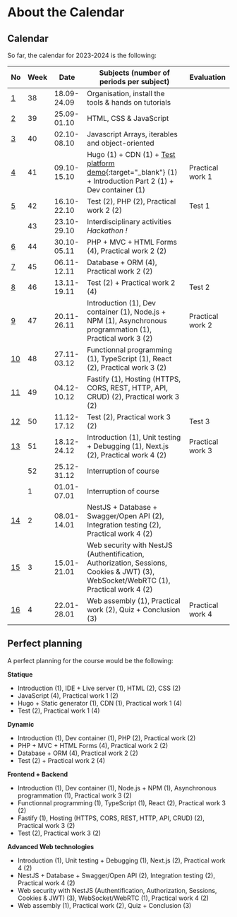# About the Calendar

## Calendar

So far, the calendar for 2023-2024 is the following:

| No                        | Week | Date        | Subjects (number of periods per subject)                                                                                                    | Evaluation       |
|---------------------------|------|-------------|---------------------------------------------------------------------------------------------------------------------------------------------|------------------|
| [1](../weeks/week-1.md)   | 38   | 18.09-24.09 | Organisation, install the tools & hands on tutorials                                                                                        |                  |
| [2](../weeks/week-2.md)   | 39   | 25.09-01.10 | HTML, CSS & JavaScript                                                                                                                      |                  |
| [3](../weeks/week-3.md)   | 40   | 02.10-08.10 | Javascript Arrays, iterables and object-oriented                                                                                            |                  |
| [4](../weeks/week-4.md)   | 41   | 09.10-15.10 | Hugo (1) + CDN (1) + [Test platform demo](https://eval.iict-heig-vd.in){:target="_blank"} (1) + Introduction Part 2 (1) + Dev container (1) | Practical work 1 |
| [5](../weeks/week-5.md)   | 42   | 16.10-22.10 | Test (2), PHP (2), Practical work 2 (2)                                                                                                     | Test 1           |
|                           | 43   | 23.10-29.10 | Interdisciplinary activities *Hackathon !*                                                                                                  |                  |
| [6](../weeks/week-6.md)   | 44   | 30.10-05.11 | PHP + MVC + HTML Forms (4), Practical work 2 (2)                                                                                            |                  |
| [7](../weeks/week-7.md)   | 45   | 06.11-12.11 | Database + ORM (4), Practical work 2 (2)                                                                                                    |                  |
| [8](../weeks/week-8.md)   | 46   | 13.11-19.11 | Test (2) + Practical work 2 (4)                                                                                                             | Test 2           |
| [9](../weeks/week-9.md)   | 47   | 20.11-26.11 | Introduction (1), Dev container (1), Node.js + NPM (1), Asynchronous programmation (1), Practical work 3 (2)                                | Practical work 2 |
| [10](../weeks/week-10.md) | 48   | 27.11-03.12 | Functionnal programming (1), TypeScript (1), React (2), Practical work 3 (2)                                                                |                  |
| [11](../weeks/week-11.md) | 49   | 04.12-10.12 | Fastify (1), Hosting (HTTPS, CORS, REST, HTTP, API, CRUD) (2), Practical work 3 (2)                                                         |                  |
| [12](../weeks/week-12.md) | 50   | 11.12-17.12 | Test (2), Practical work 3 (2)                                                                                                              | Test 3           |
| [13](../weeks/week-13.md) | 51   | 18.12-24.12 | Introduction (1), Unit testing + Debugging (1), Next.js (2), Practical work 4 (2)                                                           | Practical work 3 |
|                           | 52   | 25.12-31.12 | Interruption of course                                                                                                                      |                  |
|                           | 1    | 01.01-07.01 | Interruption of course                                                                                                                      |                  |
| [14](../weeks/week-14.md) | 2    | 08.01-14.01 | NestJS + Database + Swagger/Open API (2), Integration testing (2), Practical work 4 (2)                                                     |                  |
| [15](../weeks/week-15.md) | 3    | 15.01-21.01 | Web security with NestJS (Authentification, Authorization, Sessions, Cookies & JWT) (3), WebSocket/WebRTC (1), Practical work 4 (2)         |                  |
| [16](../weeks/week-16.md) | 4    | 22.01-28.01 | Web assembly (1), Practical work (2), Quiz + Conclusion (3)                                                                                 | Practical work 4 |

## Perfect planning

A perfect planning for the course would be the following:

**Statique**

- Introduction (1), IDE + Live server (1), HTML (2), CSS (2)
- JavaScript (4), Practical work 1 (2)
- Hugo + Static generator (1), CDN (1), Practical work 1 (4)
- Test (2), Practical work 1 (4)

**Dynamic**

- Introduction (1), Dev container (1), PHP (2), Practical work (2)
- PHP + MVC + HTML Forms (4), Practical work 2 (2)
- Database + ORM (4), Practical work 2 (2)
- Test (2) + Practical work 2 (4)

**Frontend + Backend**

- Introduction (1), Dev container (1), Node.js + NPM (1), Asynchronous programmation (1), Practical work 3 (2)
- Functionnal programming (1), TypeScript (1), React (2), Practical work 3 (2)
- Fastify (1), Hosting (HTTPS, CORS, REST, HTTP, API, CRUD) (2), Practical work 3 (2)
- Test (2), Practical work 3 (2)

**Advanced Web technologies**

- Introduction (1), Unit testing + Debugging (1), Next.js (2), Practical work 4 (2)
- NestJS + Database + Swagger/Open API (2), Integration testing (2), Practical work 4 (2)
- Web security with NestJS (Authentification, Authorization, Sessions, Cookies & JWT) (3), WebSocket/WebRTC (1), Practical work 4 (2)
- Web assembly (1), Practical work (2), Quiz + Conclusion (3)
